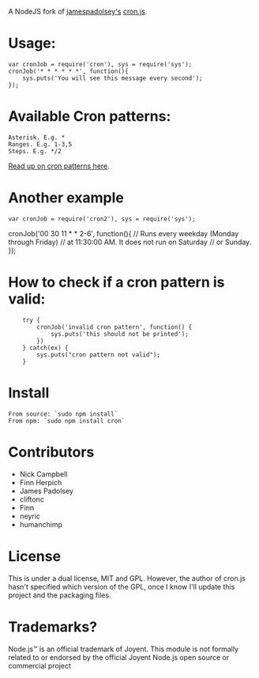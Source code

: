 A NodeJS fork of [jamespadolsey's](http://github.com/jamespadolsey) [cron.js](http://github.com/jamespadolsey/cron.js).

Usage:
==========

    var cronJob = require('cron'), sys = require('sys');
    cronJob('* * * * * *', function(){
        sys.puts('You will see this message every second');
    });
    

Available Cron patterns:
==========

    Asterisk. E.g. *
    Ranges. E.g. 1-3,5
    Steps. E.g. */2
    
[Read up on cron patterns here](http://help.sap.com/saphelp_xmii120/helpdata/en/44/89a17188cc6fb5e10000000a155369/content.htm).

Another example
==========

    var cronJob = require('cron2'), sys = require('sys');
   cronJob('00 30 11 * * 2-6', function(){
        // Runs every weekday (Monday through Friday)
        // at 11:30:00 AM. It does not run on Saturday
        // or Sunday.
    });

How to check if a cron pattern is valid:
==========

		try {
			cronJob('invalid cron pattern', function() {
				sys.puts('this should not be printed');
			})
		} catch(ex) {
			sys.puts("cron pattern not valid");
		}

Install
==========
    From source: `sudo npm install`
    From npm: `sudo npm install cron`

Contributors
===========

* Nick Campbell
* Finn Herpich
* James Padolsey
* cliftonc
* Finn
* neyric
* humanchimp

License
==========

This is under a dual license, MIT and GPL. However, the author of cron.js hasn't specified which version of the GPL, once I know I'll update this project and the packaging files.


Trademarks?
============

Node.js™ is an official trademark of Joyent. This module is not formally related to or endorsed by the official Joyent Node.js open source or commercial project
